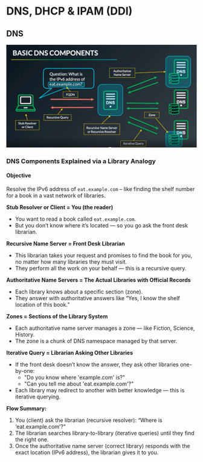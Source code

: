 # DNS, DHCP & IPAM (DDI)
## DNS
![dns_components](/images/ddi/DNS_Components.png)

### DNS Components Explained via a Library Analogy
#### Objective
Resolve the IPv6 address of `eat.example.com` – like finding the shelf number for a book in a vast network of libraries.

**Stub Resolver or Client = You (the reader)**
- You want to read a book called `eat.example.com`.
- But you don’t know where it’s located — so you go ask the front desk librarian.

**Recursive Name Server = Front Desk Librarian**
- This librarian takes your request and promises to find the book for you, no matter how many libraries they must visit.
- They perform all the work on your behalf — this is a recursive query.

**Authoritative Name Servers = The Actual Libraries with Official Records**
- Each library knows about a specific section (zone).
- They answer with authoritative answers like “Yes, I know the shelf location of this book.”

**Zones = Sections of the Library System**
- Each authoritative name server manages a zone — like Fiction, Science, History.
- The zone is a chunk of DNS namespace managed by that server.

**Iterative Query = Librarian Asking Other Libraries**
- If the front desk doesn’t know the answer, they ask other libraries one-by-one:
  - "Do you know where 'example.com' is?"
  - "Can you tell me about 'eat.example.com'?"
- Each library may redirect to another with better knowledge — this is iterative querying.

**Flow Summary:**
1. You (client) ask the librarian (recursive resolver):
    “Where is ‘eat.example.com’?”
2. The librarian searches library-to-library (iterative queries) until they find the right one.
3. Once the authoritative name server (correct library) responds with the exact location (IPv6 address), the librarian gives it to you.